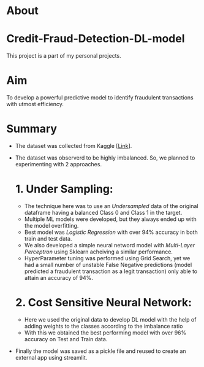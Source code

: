 # About

# Credit-Fraud-Detection-DL-model

This project is a part of my personal projects.

# Aim
To develop a powerful predictive model to identify fraudulent transactions with utmost efficiency.

# Summary
* The dataset was collected from Kaggle [[Link](https://www.kaggle.com/datasets/mlg-ulb/creditcardfraud)].
* The dataset was observerd to be highly imbalanced. So, we planned to experimenting with 2 approaches.
  # 1. Under Sampling:
    * The technique here was to use an *Undersampled* data of the original dataframe having a balanced Class 0 and Class 1 in the target.
    * Multiple ML models were developed, but they always ended up with the model overfitting.
    * Best model was *Logistic Regression* with over 94% accuracy in both train and test data.
    * We also developed a simple neural netword model with *Multi-Layer Perceptron* using Sklearn acheiving a similar performance.
    * HyperParameter tuning was performed using Grid Search, yet we had a small number of unstable False Negative predictions (model predicted a fraudulent transaction as a legit transaction) only able to attain an accuracy of 94%.
 
  # 2. Cost Sensitive Neural Network:
    * Here we used the original data to develop DL model with the help of adding weights to the classes according to the imbalance ratio
    * With this we obtained the best performing model with over 96% accuracy on Test and Train data.
    
* Finally the model was saved as a pickle file and reused to create an external app using streamlit.
